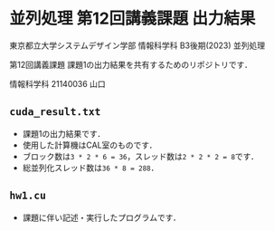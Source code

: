 # 並列処理 第12回講義課題 出力結果
東京都立大学システムデザイン学部 情報科学科 B3後期(2023) 並列処理

第12回講義課題 課題1の出力結果を共有するためのリポジトリです．

情報科学科 21140036 山口

## `cuda_result.txt`
- 課題1の出力結果です．
- 使用した計算機はCAL室のものです．
- ブロック数は`3 * 2 * 6 = 36`，スレッド数は`2 * 2 * 2 = 8`です．
- 総並列化スレッド数は`36 * 8 = 288`．

## `hw1.cu`
- 課題に伴い記述・実行したプログラムです．

